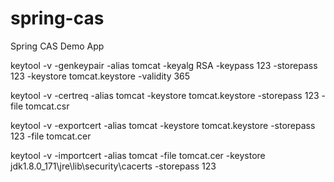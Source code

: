 # spring-cas
Spring CAS Demo App

keytool -v -genkeypair -alias tomcat -keyalg RSA -keypass 123 -storepass 123 -keystore tomcat.keystore -validity 365

keytool -v -certreq -alias tomcat -keystore tomcat.keystore -storepass 123 -file tomcat.csr

keytool -v -exportcert -alias tomcat -keystore tomcat.keystore -storepass 123 -file tomcat.cer

keytool -v -importcert -alias tomcat -file tomcat.cer -keystore jdk1.8.0_171\jre\lib\security\cacerts -storepass 123
